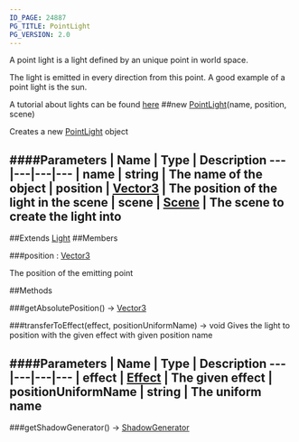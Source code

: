 ```yaml
---
ID_PAGE: 24887
PG_TITLE: PointLight
PG_VERSION: 2.0
---
```


A point light is a light defined by an unique point in world space.

The light is emitted in every direction from this point. A good example of a point light is the sun.

A tutorial about lights can be found [here](https://github.com/BabylonJS/Babylon.js/wiki/06-Lights)
##new [PointLight](/classes/PointLight)(name, position, scene)



Creates a new [PointLight](/classes/PointLight) object




####Parameters
 | Name | Type | Description
---|---|---|---
 | name | string | The name of the object
 | position | [Vector3](/classes/Vector3) | The position of the light in the scene
 | scene | [Scene](/classes/Scene) | The scene to create the light into
---

##Extends [Light](/classes/Light)
##Members

###position : [Vector3](/classes/Vector3)




The position of the emitting point











##Methods

###getAbsolutePosition() &rarr; [Vector3](/classes/Vector3)




###transferToEffect(effect, positionUniformName) &rarr; void
Gives the light to position with the given effect with given position name





####Parameters
 | Name | Type | Description
---|---|---|---
 | effect | [Effect](/classes/Effect) | The given effect
 | positionUniformName | string | The uniform name
---

###getShadowGenerator() &rarr; [ShadowGenerator](/classes/ShadowGenerator)

